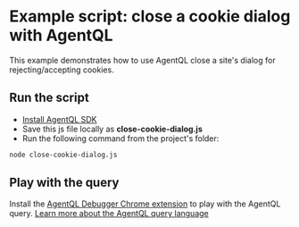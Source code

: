# Example script: close a cookie dialog with AgentQL

This example demonstrates how to use AgentQL close a site's dialog for rejecting/accepting cookies.

## Run the script

- [Install AgentQL SDK](https://agentql-docs-opvm8e9cd-tiny-fish.vercel.app/javascript-sdk/installation)
- Save this js file locally as **close-cookie-dialog.js**
- Run the following command from the project's folder:

```bash
node close-cookie-dialog.js
```

## Play with the query

Install the [AgentQL Debugger Chrome extension](https://docs.agentql.com/installation/chrome-extension-installation) to play with the AgentQL query. [Learn more about the AgentQL query language](https://docs.agentql.com/agentql-query/query-intro)
